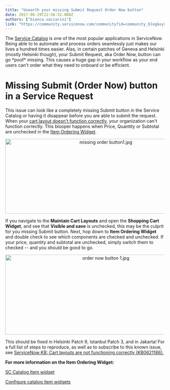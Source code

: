 ```yaml
---
title: "Unearth your missing Submit Request Order Now button"
date: 2017-06-29T22:56:52.000Z
authors: ["bianca.vaccarini"]
link: "https://community.servicenow.com/community?id=community_blog&sys_id=6c2ee26ddbd0dbc01dcaf3231f9619ef"
---
```

<p>The <a title="ocs.servicenow.com/bundle/helsinki-it-service-management/page/product/service-catalog-management/concept/c_ServiceCatalogManagement.html" href="https://docs.servicenow.com/bundle/helsinki-it-service-management/page/product/service-catalog-management/concept/c_ServiceCatalogManagement.html">Service Catalog</a> is one of the most popular applications in ServiceNow. Being able to to automate and process orders seamlessly just makes our lives a hundred times easier. Alas, in certain patches of Geneva and Helsinki (mostly Helsinki though), your Submit Request, aka Order Now, button can go *poof* missing. This causes a huge gap in your workflow as your end users can't order what they need to onboard or be efficient.</p><p></p><h1>Missing Submit (Order Now) button in a Service Request</h1><p>This issue can look like a completely missing Submit button in the Service Catalog or having it disappear before you are able to submit the request. When your <a title="i.service-now.com/kb_view.do?sysparm_article=KB0621186" href="https://hi.service-now.com/kb_view.do?sysparm_article=KB0621186">cart layout doesn't function correctly</a>, your organization can't function correctly. This blooper happens when Price, Quantity or Subtotal are unchecked in the <a title="ocs.servicenow.com/bundle/helsinki-it-service-management/page/product/service-catalog-management/task/t_ConfigOTMAndShopCartWidget.html" href="https://docs.servicenow.com/bundle/helsinki-it-service-management/page/product/service-catalog-management/task/t_ConfigOTMAndShopCartWidget.html">Item Ordering Widget</a>.</p><p></p><p style="text-align: center;"><img   alt="missing order button1.jpg" class="image-1 jive-image" src="600a49c2db1c97041dcaf3231f96198d.iix" style="width: 620px; height: 237px;"/></p><p></p><p>If you navigate to the <strong>Maintain Cart Layouts</strong> and open the <strong>Shopping Cart Widget</strong>, and see that <strong>Visible and save</strong> is unchecked, this may be the culprit for you missing Submit button. Next, hop down to <strong>Item Ordering Widget</strong> and double check to see which components are checked and unchecked. If your price, quantity and subtotal are unchecked, simply switch them to checked -- and you should be good to go.</p><p></p><p style="text-align: center;"><img   alt="order now button 1.jpg" class="image-2 jive-image" src="e0f9ec02db1857049c9ffb651f961971.iix" style="width: 620px; height: 253px;"/></p><p></p><p>This should be fixed in Helsinki Patch 9, Istanbul Patch 3, and in Jakarta! For a full list of steps to reproduce, as well as to subscribe to this known issue, see <a href="https://hi.service-now.com/kb_view.do?sysparm_article=KB0621186" title="https://hi.service-now.com/kb_view.do?sysparm_article=KB0621186">ServiceNow KB: Cart layouts are not functioning correctly (KB0621186).</a></p><p></p><p><strong>For more information on the Item Ordering Widget:</strong></p><p><a href="https://docs.servicenow.com/bundle/helsinki-servicenow-platform/page/build/service-portal/concept/sc-catalog-item-widget.html" title="https://docs.servicenow.com/bundle/helsinki-servicenow-platform/page/build/service-portal/concept/sc-catalog-item-widget.html">SC Catalog Item widget</a></p><p><a href="https://docs.servicenow.com/bundle/helsinki-it-service-management/page/product/service-catalog-management/task/t_ConfigOTMAndShopCartWidget.html" title="https://docs.servicenow.com/bundle/helsinki-it-service-management/page/product/service-catalog-management/task/t_ConfigOTMAndShopCartWidget.html">Configure catalog item widgets</a></p>